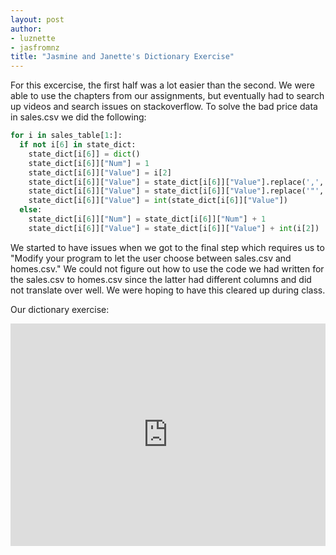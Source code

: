 ```yaml
---
layout: post
author:
- luznette
- jasfromnz
title: "Jasmine and Janette's Dictionary Exercise"
---
```

For this excercise, the first half was a lot easier than the second. We were able to use the chapters from our assignments, but eventually had to search up videos and search issues on stackoverflow. To solve the bad price data in sales.csv we did the following:
```python
for i in sales_table[1:]:
  if not i[6] in state_dict:
    state_dict[i[6]] = dict()
    state_dict[i[6]]["Num"] = 1
    state_dict[i[6]]["Value"] = i[2]
    state_dict[i[6]]["Value"] = state_dict[i[6]]["Value"].replace(',', '')
    state_dict[i[6]]["Value"] = state_dict[i[6]]["Value"].replace('"', '')
    state_dict[i[6]]["Value"] = int(state_dict[i[6]]["Value"])
  else:
    state_dict[i[6]]["Num"] = state_dict[i[6]]["Num"] + 1
    state_dict[i[6]]["Value"] = state_dict[i[6]]["Value"] + int(i[2])
```

We started to have issues when we got to the final step which requires us to "Modify your program to let the user choose between sales.csv and homes.csv." We could not figure out how to use the code we had written for the sales.csv to homes.csv since the latter had different columns and did not translate over well. We were hoping to have this cleared up during class. 

Our dictionary exercise:
<iframe src="https://trinket.io/embed/python/0fd355c641" width="100%" height="356" frameborder="0" marginwidth="0" marginheight="0" allowfullscreen></iframe>
